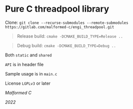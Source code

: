 # **Pure C** threadpool library

Clone: `git clone --recurse-submodules --remote-submodules https://gitlab.com/malformed-c/engi_threadpool.git`

> Release build: `cmake -DCMAKE_BUILD_TYPE=Release ..`

> Debug build: `cmake -DCMAKE_BUILD_TYPE=Debug ..`

Both `static` and `shared`

`API` is in header file

Sample usage is in `main.c`

License `LGPLv3` or later

*Malformed C*

*2022*
